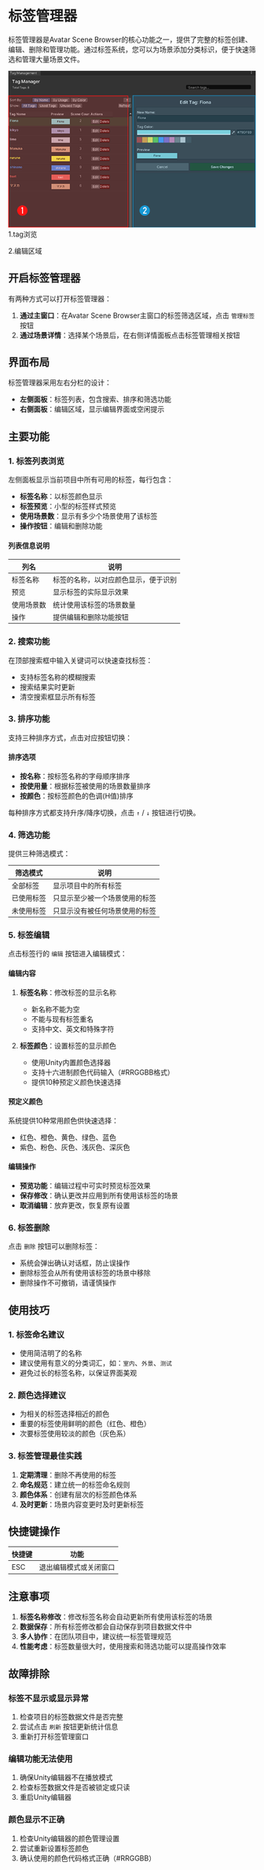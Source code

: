 # 标签管理器

标签管理器是Avatar Scene Browser的核心功能之一，提供了完整的标签创建、编辑、删除和管理功能。通过标签系统，您可以为场景添加分类标识，便于快速筛选和管理大量场景文件。

![标签管理界面](img/tagManage.png)
1.tag浏览

2.编辑区域

## 开启标签管理器

有两种方式可以打开标签管理器：

1. **通过主窗口**：在Avatar Scene Browser主窗口的标签筛选区域，点击 `管理标签` 按钮
2. **通过场景详情**：选择某个场景后，在右侧详情面板点击标签管理相关按钮

## 界面布局

标签管理器采用左右分栏的设计：

- **左侧面板**：标签列表，包含搜索、排序和筛选功能
- **右侧面板**：编辑区域，显示编辑界面或空闲提示

## 主要功能

### 1. 标签列表浏览

左侧面板显示当前项目中所有可用的标签，每行包含：

- **标签名称**：以标签颜色显示
- **标签预览**：小型的标签样式预览
- **使用场景数**：显示有多少个场景使用了该标签
- **操作按钮**：编辑和删除功能

#### 列表信息说明

| 列名 | 说明 |
|------|------|
| 标签名称 | 标签的名称，以对应颜色显示，便于识别 |
| 预览 | 显示标签的实际显示效果 |
| 使用场景数 | 统计使用该标签的场景数量 |
| 操作 | 提供编辑和删除功能按钮 |

### 2. 搜索功能

在顶部搜索框中输入关键词可以快速查找标签：

- 支持标签名称的模糊搜索
- 搜索结果实时更新
- 清空搜索框显示所有标签

### 3. 排序功能

支持三种排序方式，点击对应按钮切换：

#### 排序选项

- **按名称**：按标签名称的字母顺序排序
- **按使用量**：根据标签被使用的场景数量排序
- **按颜色**：按标签颜色的色调(H值)排序

每种排序方式都支持升序/降序切换，点击 `↑` / `↓` 按钮进行切换。

### 4. 筛选功能

提供三种筛选模式：

| 筛选模式 | 说明 |
|----------|------|
| 全部标签 | 显示项目中的所有标签 |
| 已使用标签 | 只显示至少被一个场景使用的标签 |
| 未使用标签 | 只显示没有被任何场景使用的标签 |

### 5. 标签编辑

点击标签行的 `编辑` 按钮进入编辑模式：

#### 编辑内容

1. **标签名称**：修改标签的显示名称
   - 新名称不能为空
   - 不能与现有标签重名
   - 支持中文、英文和特殊字符

2. **标签颜色**：设置标签的显示颜色
   - 使用Unity内置颜色选择器
   - 支持十六进制颜色代码输入（#RRGGBB格式）
   - 提供10种预定义颜色快速选择

#### 预定义颜色

系统提供10种常用颜色供快速选择：

- 红色、橙色、黄色、绿色、蓝色
- 紫色、粉色、灰色、浅灰色、深灰色

#### 编辑操作

- **预览功能**：编辑过程中可实时预览标签效果
- **保存修改**：确认更改并应用到所有使用该标签的场景
- **取消编辑**：放弃更改，恢复原有设置

### 6. 标签删除

点击 `删除` 按钮可以删除标签：

- 系统会弹出确认对话框，防止误操作
- 删除标签会从所有使用该标签的场景中移除
- 删除操作不可撤销，请谨慎操作

## 使用技巧

### 1. 标签命名建议

- 使用简洁明了的名称
- 建议使用有意义的分类词汇，如：`室内`、`外景`、`测试`
- 避免过长的标签名称，以保证界面美观

### 2. 颜色选择建议

- 为相关的标签选择相近的颜色
- 重要的标签使用鲜明的颜色（红色、橙色）
- 次要标签使用较淡的颜色（灰色系）

### 3. 标签管理最佳实践

1. **定期清理**：删除不再使用的标签
2. **命名规范**：建立统一的标签命名规则
3. **颜色体系**：创建有层次的标签颜色体系
4. **及时更新**：场景内容变更时及时更新标签

## 快捷键操作

| 快捷键 | 功能 |
|--------|------|
| ESC | 退出编辑模式或关闭窗口 |

## 注意事项

1. **标签名称修改**：修改标签名称会自动更新所有使用该标签的场景
2. **数据保存**：所有标签修改都会自动保存到项目数据文件中
3. **多人协作**：在团队项目中，建议统一标签管理规范
4. **性能考虑**：标签数量很大时，使用搜索和筛选功能可以提高操作效率

## 故障排除

### 标签不显示或显示异常

1. 检查项目的标签数据文件是否完整
2. 尝试点击 `刷新` 按钮更新统计信息
3. 重新打开标签管理窗口

### 编辑功能无法使用

1. 确保Unity编辑器不在播放模式
2. 检查标签数据文件是否被锁定或只读
3. 重启Unity编辑器

### 颜色显示不正确

1. 检查Unity编辑器的颜色管理设置
2. 尝试重新设置标签颜色
3. 确认使用的颜色代码格式正确（#RRGGBB）
